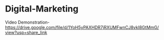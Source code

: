 # Digital-Marketing

Video Demonstration- https://drive.google.com/file/d/1YoH5yPAXHDR7jRXUMFwnCJ8vkI8GtMmG/view?usp=share_link
